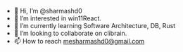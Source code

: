 - 👋 Hi, I’m @sharmashd0
- 👀 I’m interested in win11React.
- 🌱 I’m currently learning Software Architecture, DB, Rust
- 💞️ I’m looking to collaborate on clibrain.
- 📫 How to reach mesharmashd0@gmail.com

<!---
sharmashd0/sharmashd0 is a ✨ special ✨ repository because its `README.md` (this file) appears on your GitHub profile.
You can click the Preview link to take a look at your changes.
--->
